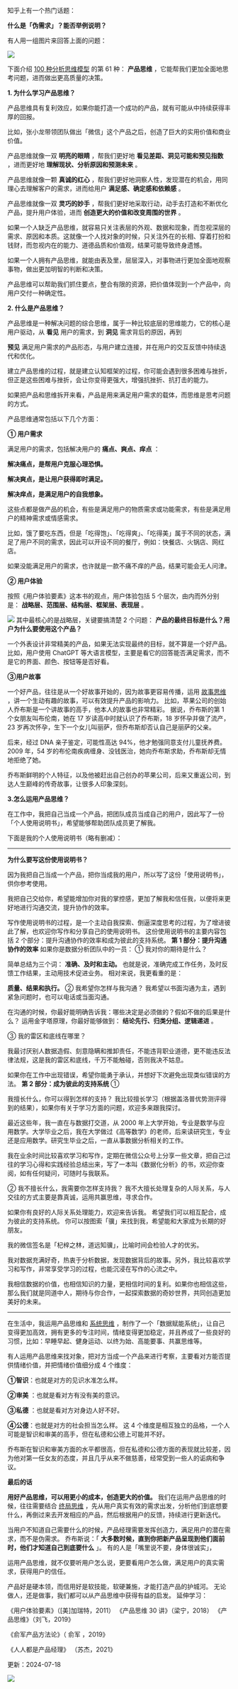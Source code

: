 知乎上有一个热门话题：

**什么是「伪需求」？能否举例说明？**

有人用一组图片来回答上面的问题：

![](https://mmbiz.qpic.cn/mmbiz_png/giaycic3UNwo3LSrv3T66jqbXUaN6mx6buHBRX3jDNjNibck7XNBA8ibibzwWs4u8HOQ20kUFXaStQpJyQDDfIQnuCg/640?wx_fmt=png) 

下面介绍 [100 种分析思维模型](https://mp.weixin.qq.com/mp/appmsgalbum?__biz=MzA4ODE2OTIxMw==&action=getalbum&album_id=1701638273011351554#wechat_redirect) 的第 61 种： **产品思维** ，它能帮我们更加全面地思考问题，进而做出更高质量的决策。

**1. 为什么学习产品思维？**

产品思维具有复利效应，如果你能打造一个成功的产品，就有可能从中持续获得丰厚的回报。

比如，张小龙带领团队做出「微信」这个产品之后，创造了巨大的实用价值和商业价值。

产品思维就像一双 **明亮的眼睛** ，帮我们更好地 **看见差距、洞见可能和预见指数** ，进而更好地 **理解现状、分析原因和预测未来** 。

产品思维就像一颗 **真诚的红心** ，帮我们更好地洞察人性，发现潜在的机会，用同理心去理解客户的需求，进而给用户 **满足感、确定感和依赖感** 。

产品思维就像一双 **灵巧的妙手** ，帮我们更好地采取行动，动手去打造和不断优化产品，提升用户体验，进而 **创造更大的价值和改变周围的世界** 。

如果一个人缺乏产品思维，就容易只关注表层的外观、数据和现象，而忽视深层的需求、原因和本质。这就像一个人找对象的时候，只关注外在的长相、穿着打扮和钱财，而忽视内在的能力、道德品质和价值观，结果可能导致终身遗憾。

如果一个人拥有产品思维，就能由表及里，层层深入，对事物进行更加全面地观察事物，做出更加明智的判断和决策。

产品思维可以帮助我们抓住要点，整合有限的资源，把价值体现到一个产品中，向用户交付一种确定性。

**2. 什么是产品思维？**

产品思维是一种解决问题的综合思维，属于一种比较底层的思维能力，它的核心是用户驱动，从 **看见** 用户的需求，到 **洞见** 需求背后的原因，再到

**预见** 满足用户需求的产品形态，与用户建立连接，并在用户的交互反馈中持续迭代和优化。

建立产品思维的过程，就是建立认知框架的过程，你可能会遇到很多困难与挫折，但正是这些困难与挫折，会让你变得更强大，增强抗挫折、抗打击的能力。

如果把产品和思维拆开来看，产品是用来满足用户需求的载体，而思维是思考问题的方式。

产品思维通常包括以下几个方面：

**① 用户需求**

满足用户的需求，包括解决用户的 **痛点、爽点、痒点** ：

**解决痛点，是帮用户克服心理恐惧。**

**解决爽点，是让用户获得即时满足。**

**解决痒点，是满足用户的自我想象。**

这些点都是做产品的机会，有些是满足用户的物质需求或功能需求，有些是满足用户的精神需求或情感需求。

比如，饿了要吃东西，但是「吃得饱」、「吃得爽」、「吃得美」属于不同的状态，满足了用户不同的需求，因此可以开设不同的餐厅，例如：快餐店、火锅店、网红店。

如果没能满足用户的需求，也许就是一款不痛不痒的产品，结果可能会无人问津。

**② 用户体验**

按照《用户体验要素》这本书的观点，用户体验包括 5 个层次，由内而外分别是： **战略层、范围层、结构层、框架层、表现层** 。

![](https://mmbiz.qpic.cn/mmbiz_png/giaycic3UNwo3LSrv3T66jqbXUaN6mx6bufibaEGlH8Z1iaZticiawxUeibe7zFGqZsnIchFIoibE2rCN0RWX84rg8wR3Q/640?wx_fmt=png) 其中最核心的是战略层，关键要搞清楚 2 个问题：  **产品的最终目标是什么？用户为什么要使用这个产品？**

  

一个外表设计非常精美的产品，如果无法实现最终的目标，就不算是一个好产品。  比如，用户使用 ChatGPT 等大语言模型，主要是看它的回答能否满足需求，而不是它的界面、颜色、按钮等是否好看。 

**③用户故事**

一个好产品，往往是从一个好故事开始的，因为故事更容易传播，运用 [故事思维](https://mp.weixin.qq.com/s?__biz=MzA4ODE2OTIxMw==&mid=2653481850&idx=1&sn=fc4653c8a6b298a34a8d2f3b142860e5&scene=21#wechat_redirect) ，讲一个生动有趣的故事，可以有效提升产品的影响力。  比如，苹果公司的创始人乔布斯是一个讲故事的高手，他本人的故事也非常精彩。  据说，乔布斯的第 1 个女朋友叫布伦南，她在 17 岁读高中时就认识了乔布斯，18 岁怀孕并做了流产，23 岁再次怀孕，生下一个女儿叫丽萨，但乔布斯却否认自己是丽萨的父亲。

后来，经过 DNA 亲子鉴定，可能性高达 94%，他才勉强同意支付儿童抚养费。2009 年，54 岁的布伦南疾病缠身、没钱医治，她向乔布斯求助，乔布斯却无情地拒绝了她。

乔布斯鲜明的个人特征，以及他被赶出自己创办的苹果公司，后来又重返公司，到达人生巅峰的传奇故事，让很多人印象深刻。

**3.怎么运用产品思维？**

在工作中，我把自己当成一个产品，把团队成员当成自己的用户，因此写了一份「个人使用说明书」，希望能够帮助团队成员更了解我。

下面是我的个人使用说明书（略有删减）：

* * *

**为什么要写这份使用说明书？**

  

因为我把自己当成⼀个产品，把你当成我的用户，所以写了这份「使用说明书」，供你参考使用。

我把自己交给你，希望能增加你对我的掌控感，更加了解我和信任我，以便将来更好地进行沟通交流，提升协作的效率。

写作使用说明书的过程，是一个主动自我探索、倒逼深度思考的过程，为了增进彼此了解，也欢迎你写作和分享自己的使用说明书。  这份使用说明书的主要内容包括 2 个部分：提升沟通协作的效率和成为彼此的支持系统。  **第 1 部分：提升沟通协作的效率** 如果你是数据分析团队中的⼀员：  ① 我对你的期待是什么？

简单总结为三个词： **准确、及时和主动。** 也就是说，准确完成工作任务，及时反馈工作结果，主动用技术促进业务。  相对来说，我更看重的是：

**质量、结果和执行。** ② 我希望你怎样与我沟通？  我希望以书面沟通为主，遇到紧急问题时，也可以电话或当面沟通。

在沟通的时候，你最好能明确告诉我：哪些决定是必须做的？假如不做的后果是什么？  运用金字塔原理，你最好能够做到： **结论先行、归类分组、逻辑递进** 。

③ 我的雷区和底线在哪里？

我最讨厌别人数据造假、刻意隐瞒和推卸责任，不能违背职业道德，更不能违反法律法规，这是我的雷区和底线，千万不能触碰，否则我决不姑息。

如果你在工作中出现错误，希望你能勇于承认，并想好下次避免出现类似错误的方法。  **第 2 部分：成为彼此的支持系统** ①

我擅长什么，你可以得到怎样的支持？  我比较擅长学习（根据盖洛普优势测评得到的结果），如果你有关于学习方面的问题，欢迎多来跟我探讨。

最近这些年，我一直在与数据打交道，从 2000 年上大学开始，专业是数学与应用数学。大学毕业之后，我在大学做过《高等数学》的老师，后来读研究生，专业还是应用数学。研究生毕业之后，一直从事数据分析相关的工作。

我在业余时间比较喜欢学习和写作，定期在微信公众号上分享一些文章，把自己过往的学习心得和实践经验总结出来，写了一本叫《数据化分析》的书，欢迎你查阅，如有任何疑问，可随时与我联系。

② 我不擅长什么，我需要你怎样支持我？  我不大擅长处理复杂的人际关系，与人交往的方式主要是靠真诚，运用共赢思维，寻求合作。

如果你有良好的人际关系处理能力，欢迎来告诉我。  希望我们可以相互配合，成为彼此的支持系统。  你可以按图索「骥」来找到我，希望能和大家成为长期的好朋友。

我的微信签名是「杞梓之林，道远知骥」，比喻时间会检验人才的优劣。

我对数据充满好奇，热衷于分析数据，发现数据背后的故事。另外，我比较喜欢学习和写作，非常享受学习的过程，也能沉浸在写作的心流之中。

我相信数据的价值，也相信知识的力量，更相信时间的复利。如果你也相信这些，那么我们就是同道中人，期待与你合作，一起探索数据的奇妙世界，共同创造更加美好的未来。

* * *

在生活中，我运用产品思维和 [系统思维](https://mp.weixin.qq.com/s?__biz=MzA4ODE2OTIxMw==&mid=2653481874&idx=1&sn=d5255c235605348b6a15656f6abbf0a4&scene=21#wechat_redirect) ，制作了一个「数据赋能系统」，让自己变得更加高效，拥有更多的专注时间，情绪变得更加稳定，并且养成了一些良好的习惯，比如：早睡早起、健身运动、以终为始、高能要事、共赢思维等。

有人运用产品思维来找对象，把对方当成一个产品来进行考察，主要看对方能否提供情绪价值，并把情绪价值细分成 4 个维度： 

**①智识**：也就是对方的见识水准怎么样。 

**②审美** ：也就是看对方有没有美的意识。 

**③私德** ：也就是看对方对身边人好不好。 

**④公德**：也就是对方的社会担当怎么样。  这 4 个维度是相互独立的品格，一个人可能是智识和审美的高手，但在私德和公德上可能并不好。

乔布斯在智识和审美方面的水平都很高，但在私德和公德方面的表现就比较差，因为他对第一任女友的态度，并且几乎从来不做慈善，经常受到一些人的诟病和争议。

**最后的话**

 **用好产品思维，可以用更小的成本，创造更大的价值。** 我们在运用产品思维的时候，往往需要结合 [终局思维](https://mp.weixin.qq.com/s?__biz=MzA4ODE2OTIxMw==&mid=2653481908&idx=1&sn=3398b53d0b8ecac56b55ac8b04cbdbde&scene=21#wechat_redirect) ，先从用户真实有效的需求出发，分析他们到底想要什么，再倒过来去开发相应的产品，然后根据用户的反馈，持续进行更新迭代。

当用户不知道自己需要什么的时候，产品经理需要发挥创造力，满足用户的潜在需求，而不是伪需求。  乔布斯说：「 **大多数时候，直到你把新产品呈现到他们面前时，他们才知道自己到底要什么** 」。  有的人是「嘴里说不要，身体很诚实」，

运用产品思维，就不仅要听用户怎么说，更要看用户怎么做，满足用户的真实需求，获得用户的信任。

产品好是硬本领，而信用好是软技能，软硬兼施，才能打造产品的护城河。  无论做人，还是做事，我们都可以从产品思维中获得有益的启发。  延伸学习：

《用户体验要素》（[美]加瑞特，2011）  《产品思维 30 讲》（梁宁，2018）  《产品思维》（刘飞，2019》  

《俞军产品方法论》（  俞军  ，2019》  

《人人都是产品经理》  （苏杰，2021》

更新：2024-07-18

![](https://visitor-badge.laobi.icu/badge?page_id=sjhfx.linji&left_text=PageViews&right_color=%2300589F)